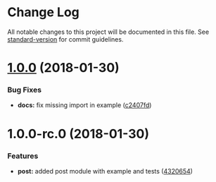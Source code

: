 # Change Log

All notable changes to this project will be documented in this file. See [standard-version](https://github.com/conventional-changelog/standard-version) for commit guidelines.

<a name="1.0.0"></a>
# [1.0.0](https://github.com/thisissoon/angular-post/compare/v1.0.0-rc.0...v1.0.0) (2018-01-30)


### Bug Fixes

* **docs:** fix missing import in example ([c2407fd](https://github.com/thisissoon/angular-post/commit/c2407fd))



<a name="1.0.0-rc.0"></a>
# 1.0.0-rc.0 (2018-01-30)


### Features

* **post:** added post module with example and tests ([4320654](https://github.com/thisissoon/angular-post/commit/4320654))
